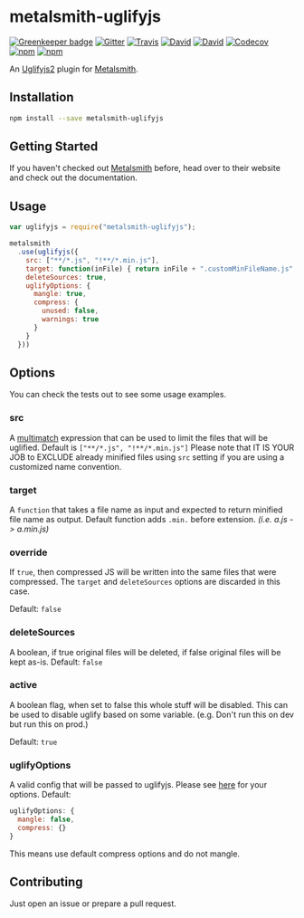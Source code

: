 metalsmith-uglifyjs
===============

[![Greenkeeper badge](https://badges.greenkeeper.io/ubenzer/metalsmith-uglifyjs.svg)](https://greenkeeper.io/)
[![Gitter](https://img.shields.io/gitter/room/ubenzer/metalsmith-uglifyjs.svg?maxAge=2592000&style=flat-square)](https://gitter.im/ubenzer/metalsmith-uglifyjs)
[![Travis](https://img.shields.io/travis/ubenzer/metalsmith-uglifyjs.svg?maxAge=3600&style=flat-square)](https://travis-ci.org/ubenzer/metalsmith-uglifyjs)
[![David](https://img.shields.io/david/ubenzer/metalsmith-uglifyjs.svg?maxAge=3600&style=flat-square)](https://david-dm.org/ubenzer/metalsmith-uglifyjs)
[![David](https://img.shields.io/david/dev/ubenzer/metalsmith-uglifyjs.svg?maxAge=3600&style=flat-square)](https://david-dm.org/ubenzer/metalsmith-uglifyjs#info=devDependencies)
[![Codecov](https://img.shields.io/codecov/c/github/ubenzer/metalsmith-uglifyjs.svg?maxAge=3600&style=flat-square)](https://codecov.io/gh/ubenzer/metalsmith-uglifyjs)
[![npm](https://img.shields.io/npm/v/metalsmith-uglifyjs.svg?maxAge=3600&style=flat-square)](https://www.npmjs.com/package/metalsmith-uglifyjs)
[![npm](https://img.shields.io/npm/dt/metalsmith-uglifyjs.svg?maxAge=3600&style=flat-square)](https://www.npmjs.com/package/metalsmith-uglifyjs)

An [Uglifyjs2](http://lisperator.net/uglifyjs/) plugin for [Metalsmith](http://metalsmith.io/).

## Installation

```sh
npm install --save metalsmith-uglifyjs
```

## Getting Started

If you haven't checked out [Metalsmith](http://metalsmith.io/) before, head over to their website and check out the
documentation.

## Usage

```js
var uglifyjs = require("metalsmith-uglifyjs");

metalsmith
  .use(uglifyjs({
    src: ["**/*.js", "!**/*.min.js"],
    target: function(inFile) { return inFile + ".customMinFileName.js"; },
    deleteSources: true,
    uglifyOptions: {
      mangle: true,
      compress: {
        unused: false,
        warnings: true
      }
    }
  }))
```

## Options
You can check the tests out to see some usage examples.

### src
A [multimatch](https://www.npmjs.com/package/multimatch) expression that can be used to limit the files
that will be uglified. Default is `["**/*.js", "!**/*.min.js"]` Please note that IT IS YOUR JOB to EXCLUDE
already minified files using `src` setting if you are using a customized name convention.

### target
A `function` that takes a file name as input and expected to return minified file name as output. Default
function adds `.min.` before extension. _(i.e. a.js -> a.min.js)_

### override
If `true`, then compressed JS will be written into the same files that were compressed. The `target`
and `deleteSources` options are discarded in this case.

Default: `false`

### deleteSources
A boolean, if true original files will be deleted, if false original files will be kept as-is. Default: `false`


### active
A boolean flag, when set to false this whole stuff will be disabled. This can be used to disable uglify based on
some variable. (e.g. Don't run this on dev but run this on prod.) 

Default: `true`

### uglifyOptions
A valid config that will be passed to uglifyjs. Please see [here](https://github.com/mishoo/UglifyJS2#compressor-options) for your options. Default:
```js
uglifyOptions: {
  mangle: false,
  compress: {}
}
```
This means use default compress options and do not mangle.

## Contributing
Just open an issue or prepare a pull request.
